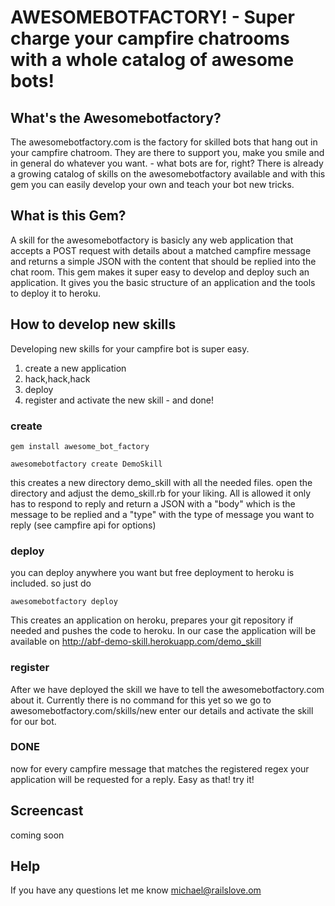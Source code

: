 # AWESOMEBOTFACTORY! - Super charge your campfire chatrooms with a whole catalog of awesome bots!


## What's the Awesomebotfactory?

The awesomebotfactory.com is the factory for skilled bots that hang out
in your campfire chatroom. They are there to support you, make you smile and in general do
whatever you want. - what bots are for, right?
There is already a growing catalog of skills on the awesomebotfactory available
and with this gem you can easily develop your own and teach your bot new
tricks.


## What is this Gem?

A skill for the awesomebotfactory is basicly any web application that
accepts a POST request with details about a matched campfire message
and returns a simple JSON with the content that should be replied into
the chat room. This gem makes it super easy to develop and deploy such
an application. It gives you the basic structure of an application and
the tools to deploy it to heroku.

## How to develop new skills

Developing new skills for your campfire bot is super easy.

1. create a new application
2. hack,hack,hack
3. deploy
4. register and activate the new skill - and done!

### create

    gem install awesome_bot_factory

    awesomebotfactory create DemoSkill

this creates a new directory demo_skill with all the needed files.
open the directory and adjust the demo_skill.rb for your liking. All is
allowed it only has to respond to reply and return a JSON with a "body"
which is the message to be replied and a "type" with the type of message
you want to reply (see campfire api for options)

### deploy

you can deploy anywhere you want but free deployment to heroku is
included.
so just do

    awesomebotfactory deploy

This creates an application on heroku, prepares your git repository if needed and pushes the code to heroku. In our case the application will be available on http://abf-demo-skill.herokuapp.com/demo_skill

### register

After we have deployed the skill we have to tell the
awesomebotfactory.com about it. Currently there is no command for this
yet so we go to awesomebotfactory.com/skills/new enter our details and
activate the skill for our bot.

### DONE

now for every campfire message that matches the registered regex your
application will be requested for a reply.
Easy as that! try it!

## Screencast

coming soon

## Help

If you have any questions let me know michael@railslove.om




